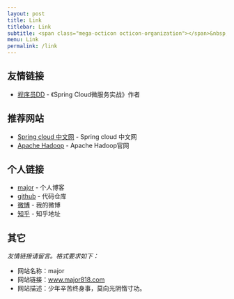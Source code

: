 ```yaml
---
layout: post
title: Link
titlebar: Link
subtitle: <span class="mega-octicon octicon-organization"></span>&nbsp;&nbsp; Resource link
menu: Link
permalink: /link
---
```



## 友情链接

- [程序员DD](http://blog.didispace.com/) - 《Spring Cloud微服务实战》作者


## 推荐网站

- [Spring cloud 中文网](https://springcloud.cc/) - Spring cloud 中文网
- [Apache Hadoop](https://hadoop.apache.org/) - Apache Hadoop官网

## 个人链接

- [major](http://www.major818.com) - 个人博客
- [github](https://github.com/Major818) -  代码仓库
- [微博]() -  我的微博
- [知乎](https://www.zhihu.com/people/major818/activities) - 知乎地址

## 其它  

*友情链接请留言。格式要求如下：*

- 网站名称：major
- 网站链接：www.major818.com
- 网站描述：少年辛苦终身事，莫向光阴惰寸功。 

